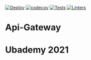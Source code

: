 [![Deploy](https://github.com/Ubademy-2021/Api-Gateway/actions/workflows/deploy.yml/badge.svg)](https://github.com/Ubademy-2021/Api-Gateway/actions/workflows/deploy.yml)
[![codecov](https://codecov.io/gh/Ubademy-2021/Api-Gateway/branch/main/graph/badge.svg?token=I2C8pcmIcZ)](https://codecov.io/gh/Ubademy-2021/Api-Gateway)
[![Tests](https://github.com/Ubademy-2021/Api-Gateway/actions/workflows/test.yml/badge.svg)](https://github.com/Ubademy-2021/Api-Gateway/actions/workflows/test.yml)
[![Linters](https://github.com/Ubademy-2021/Api-Gateway/actions/workflows/linters.yml/badge.svg)](https://github.com/Ubademy-2021/Api-Gateway/actions/workflows/linters.yml)


# Api-Gateway
# Ubademy 2021
